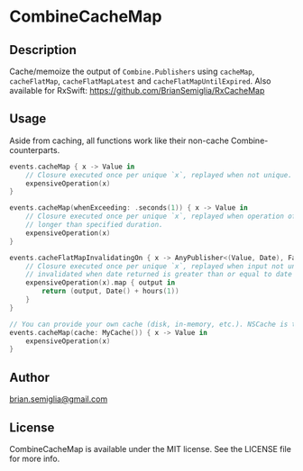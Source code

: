 # CombineCacheMap

## Description

Cache/memoize the output of `Combine.Publishers` using `cacheMap`, `cacheFlatMap`, `cacheFlatMapLatest` and `cacheFlatMapUntilExpired`. Also available for RxSwift: https://github.com/BrianSemiglia/RxCacheMap

## Usage

Aside from caching, all functions work like their non-cache Combine-counterparts.

```swift
events.cacheMap { x -> Value in
    // Closure executed once per unique `x`, replayed when not unique.
    expensiveOperation(x)
}

events.cacheMap(whenExceeding: .seconds(1)) { x -> Value in
    // Closure executed once per unique `x`, replayed when operation of unique value took 
    // longer than specified duration.
    expensiveOperation(x)
}

events.cacheFlatMapInvalidatingOn { x -> AnyPublisher<(Value, Date), Failure> in
    // Closure executed once per unique `x`, replayed when input not unique. Cache 
    // invalidated when date returned is greater than or equal to date of event.
    expensiveOperation(x).map { output in 
        return (output, Date() + hours(1))
    }
}

// You can provide your own cache (disk, in-memory, etc.). NSCache is the default.
events.cacheMap(cache: MyCache()) { x -> Value in
    expensiveOperation(x)
}
```

## Author

brian.semiglia@gmail.com

## License

CombineCacheMap is available under the MIT license. See the LICENSE file for more info.
